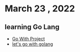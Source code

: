 # March 23 , 2022 
## learning Go Lang
* [Go With Project](https://github.com/Riyaz-khan-shuvo/go-with-project)
* [let's go with golang](https://github.com/Riyaz-khan-shuvo/let-s-go-with-golang)
